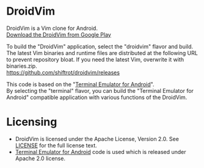 # DroidVim

DroidVim is a Vim clone for Android.  
[Download the DroidVim from Google Play](https://play.google.com/store/apps/details?id=com.droidvim)

To build the "DroidVim" application, select the "droidvim" flavor and build.  
The latest Vim binaries and runtime files are distributed at the following URL to prevent repository bloat. If you need the latest Vim, overwrite it with binaries.zip.  
https://github.com/shiftrot/droidvim/releases 

This code is based on the "[Terminal Emulator for Android](https://github.com/jackpal/Android-Terminal-Emulator)".  
By selecting the "terminal" flavor, you can build the "Terminal Emulator for Android" compatible application with various functions of the DroidVim.  

# Licensing

- DroidVim is licensed under the Apache License, Version 2.0. See [LICENSE](https://github.com/shiftrot/droidvim/blob/master/LICENSE) for the full license text.  
- [Terminal Emulator for Android](https://github.com/jackpal/Android-Terminal-Emulator) code is used which is released under Apache 2.0 license.  

